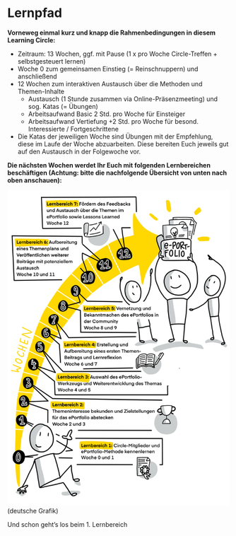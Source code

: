 # Lernpfad
**Vorneweg einmal kurz und knapp die Rahmenbedingungen in diesem Learning Circle:**
* Zeitraum: 13 Wochen, ggf. mit Pause (1 x pro Woche Circle-Treffen + selbstgesteuert lernen)
* Woche 0 zum gemeinsamen Einstieg (= Reinschnuppern) und anschließend 
* 12 Wochen zum interaktiven Austausch über die Methoden und Themen-Inhalte
   * Austausch (1 Stunde zusammen via Online-Präsenzmeeting) und sog. Katas (= Übungen)
   * Arbeitsaufwand Basic 2 Std. pro Woche für Einsteiger
   * Arbeitsaufwand Vertiefung +2 Std. pro Woche für besond. Interessierte / Fortgeschrittene
* Die Katas der jeweiligen Woche sind Übungen mit der Empfehlung, diese im Laufe der Woche abzuarbeiten. Diese bereiten Euch jeweils gut auf den Austausch in der Folgewoche vor.

**Die nächsten Wochen werdet Ihr Euch mit folgenden Lernbereichen beschäftigen 
(Achtung: bitte die nachfolgende Übersicht von unten nach oben anschauen):**

![Visualisations as sketchnotes from Katrin Mäntele - on Twitter [@kleinerw4hnsinn](https://twitter.com/kleinerw4hnsinn) (CC BY)](./images/image7.jpeg)
(deutsche Grafik)

Und schon geht’s los beim 1. Lernbereich
